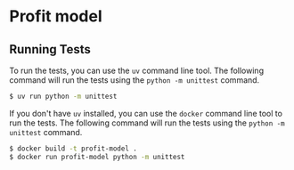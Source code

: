 # Profit model


## Running Tests

To run the tests, you can use the `uv` command line tool. The following command will run the tests using the `python -m unittest` command.

```bash
$ uv run python -m unittest
```

If you don't have `uv` installed, you can use the `docker` command line tool to run the tests. The following command will run the tests using the `python -m unittest` command.

```bash
$ docker build -t profit-model .
$ docker run profit-model python -m unittest
```
